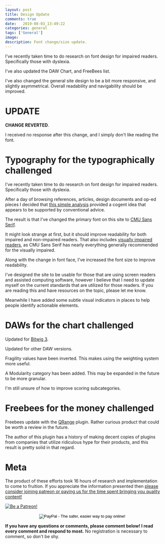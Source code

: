 ```yaml
---
layout: post
title: Design Update
comments: true
date:   2019-08-03_13:49:22 
categories: general
tags: ['General']
image:
description: Font change/size update.
---
```


I've recently taken time to do research on font design for impaired readers. Specifically those with dyslexia.

I've also updated the DAW Chart, and FreeBees list.

I've also changed the general site design to be a bit more responsive, and slightly asymmetrical. Overall readability and navigability should be improved.

<!--more-->

# UPDATE

**CHANGE REVERTED**.

I received no response after this change, and I simply don't like reading the font.

# Typography for the typographically challenged

I've recently taken time to do research on font design for impaired readers. Specifically those with dyslexia.

After a day of browsing references, articles, design documents and op-ed pieces I decided that [this simple analysis](http://dyslexiahelp.umich.edu/sites/default/files/good_fonts_for_dyslexia_study.pdf) provided a cogent idea that appears to be supported by conventional advice.

The result is that I've changed the primary font on this site to [CMU Sans Serif](https://fontlibrary.org/en/font/cmu-sans-serif).

It might look strange at first, but it should improve readability for both impaired and non-impaired readers. That also includes [visually impaired readers](https://pdfs.semanticscholar.org/39ae/3d2c6b8dabe1082f9fcbd53ccd0260b8f88b.pdf), as CMU Sans Serif has nearly everything generally recommended for the visually impaired.

Along with the change in font face, I've increased the font size to improve readability.

I've designed the site to be usable for those that are using screen readers and assisted computing software, however I believe that I need to update myself on the current standards that are utilized for those readers. If you are reading this and have resources on the topic, please let me know.

Meanwhile I have added some subtle visual indicators in places to help people identify actionable elements.

# DAWs for the chart challenged

Updated for [Bitwig 3](https://www.bitwig.com/en/bitwig-studio/bitwig-studio-3.html).

Updated for other DAW versions.

Fragility values have been inverted. This makes using the weighting system more useful.

A Modularity category has been added. This may be expanded in the future to be more granular.

I'm still unsure of how to improve scoring subcategories.

# Freebees for the money challenged

Freebees update with the [QRange](https://lkjbdsp.wordpress.com/qrange/) plugin. Rather curious product that could be worth a review in the future.

The author of this plugin has a history of making decent copies of plugins from companies that utilize ridiculous hype for their products, and this result is pretty solid in that regard.

# Meta

The product of these efforts took 16 hours of research and implementation to come to fruition. If you appreciate the information presented then <a href="/DonateNow/">please consider joining patreon or paying us for the time spent bringing you quality content!</a>

<a href="https://www.patreon.com/bePatron?u=7465992"> <img class="patreon-button" src="/assets/Patreon.png" alt="Be a Patreon!"></a>

<form style="text-align: center;" action="https://www.paypal.com/cgi-bin/webscr" method="post" target="_top">
<input type="hidden" name="cmd" value="_s-xclick">
<input type="hidden" name="hosted_button_id" value="BR247JAZBTUJJ">
<input type="image" src="https://www.paypalobjects.com/en_US/i/btn/btn_donateCC_LG.gif" border="0" name="submit" alt="PayPal - The safer, easier way to pay online!">
<img alt="" border="0" src="https://www.paypalobjects.com/en_US/i/scr/pixel.gif" width="1" height="1">
</form>

**If you have any questions or comments, please comment below! I read every comment and respond to most.** No registration is necessary to comment, so don't be shy.

